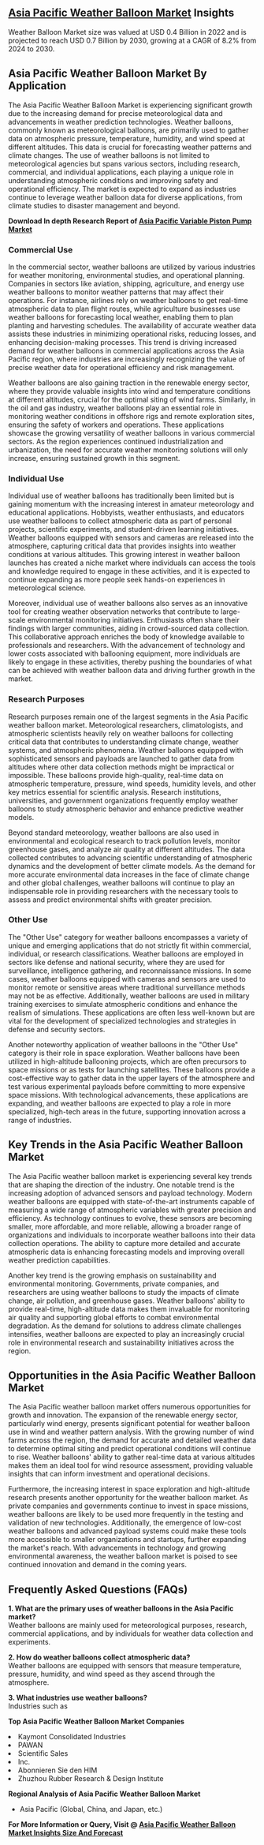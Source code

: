 <h2><a href="https://www.verifiedmarketreports.com/download-sample/?rid=222172&amp;utm_source=Github-Feb&amp;utm_medium=225" target="_blank">Asia Pacific Weather Balloon Market</a> Insights</h2><p>Weather Balloon Market size was valued at USD 0.4 Billion in 2022 and is projected to reach USD 0.7 Billion by 2030, growing at a CAGR of 8.2% from 2024 to 2030.</p><p><h2>Asia Pacific Weather Balloon Market By Application</h2> <p>The Asia Pacific Weather Balloon Market is experiencing significant growth due to the increasing demand for precise meteorological data and advancements in weather prediction technologies. Weather balloons, commonly known as meteorological balloons, are primarily used to gather data on atmospheric pressure, temperature, humidity, and wind speed at different altitudes. This data is crucial for forecasting weather patterns and climate changes. The use of weather balloons is not limited to meteorological agencies but spans various sectors, including research, commercial, and individual applications, each playing a unique role in understanding atmospheric conditions and improving safety and operational efficiency. The market is expected to expand as industries continue to leverage weather balloon data for diverse applications, from climate studies to disaster management and beyond. <p><strong>Download In depth Research Report of <a href="https://www.verifiedmarketreports.com/download-sample/?rid=236118&amp;utm_source=Pulse-Dec&amp;utm_medium=225" target="_blank">Asia Pacific Variable Piston Pump Market</a></strong></p> </p> <h3>Commercial Use</h3> <p>In the commercial sector, weather balloons are utilized by various industries for weather monitoring, environmental studies, and operational planning. Companies in sectors like aviation, shipping, agriculture, and energy use weather balloons to monitor weather patterns that may affect their operations. For instance, airlines rely on weather balloons to get real-time atmospheric data to plan flight routes, while agriculture businesses use weather balloons for forecasting local weather, enabling them to plan planting and harvesting schedules. The availability of accurate weather data assists these industries in minimizing operational risks, reducing losses, and enhancing decision-making processes. This trend is driving increased demand for weather balloons in commercial applications across the Asia Pacific region, where industries are increasingly recognizing the value of precise weather data for operational efficiency and risk management. <p>Weather balloons are also gaining traction in the renewable energy sector, where they provide valuable insights into wind and temperature conditions at different altitudes, crucial for the optimal siting of wind farms. Similarly, in the oil and gas industry, weather balloons play an essential role in monitoring weather conditions in offshore rigs and remote exploration sites, ensuring the safety of workers and operations. These applications showcase the growing versatility of weather balloons in various commercial sectors. As the region experiences continued industrialization and urbanization, the need for accurate weather monitoring solutions will only increase, ensuring sustained growth in this segment.</p> <h3>Individual Use</h3> <p>Individual use of weather balloons has traditionally been limited but is gaining momentum with the increasing interest in amateur meteorology and educational applications. Hobbyists, weather enthusiasts, and educators use weather balloons to collect atmospheric data as part of personal projects, scientific experiments, and student-driven learning initiatives. Weather balloons equipped with sensors and cameras are released into the atmosphere, capturing critical data that provides insights into weather conditions at various altitudes. This growing interest in weather balloon launches has created a niche market where individuals can access the tools and knowledge required to engage in these activities, and it is expected to continue expanding as more people seek hands-on experiences in meteorological science. <p>Moreover, individual use of weather balloons also serves as an innovative tool for creating weather observation networks that contribute to large-scale environmental monitoring initiatives. Enthusiasts often share their findings with larger communities, aiding in crowd-sourced data collection. This collaborative approach enriches the body of knowledge available to professionals and researchers. With the advancement of technology and lower costs associated with ballooning equipment, more individuals are likely to engage in these activities, thereby pushing the boundaries of what can be achieved with weather balloon data and driving further growth in the market.</p> <h3>Research Purposes</h3> <p>Research purposes remain one of the largest segments in the Asia Pacific weather balloon market. Meteorological researchers, climatologists, and atmospheric scientists heavily rely on weather balloons for collecting critical data that contributes to understanding climate change, weather systems, and atmospheric phenomena. Weather balloons equipped with sophisticated sensors and payloads are launched to gather data from altitudes where other data collection methods might be impractical or impossible. These balloons provide high-quality, real-time data on atmospheric temperature, pressure, wind speeds, humidity levels, and other key metrics essential for scientific analysis. Research institutions, universities, and government organizations frequently employ weather balloons to study atmospheric behavior and enhance predictive weather models. <p>Beyond standard meteorology, weather balloons are also used in environmental and ecological research to track pollution levels, monitor greenhouse gases, and analyze air quality at different altitudes. The data collected contributes to advancing scientific understanding of atmospheric dynamics and the development of better climate models. As the demand for more accurate environmental data increases in the face of climate change and other global challenges, weather balloons will continue to play an indispensable role in providing researchers with the necessary tools to assess and predict environmental shifts with greater precision.</p> <h3>Other Use</h3> <p>The "Other Use" category for weather balloons encompasses a variety of unique and emerging applications that do not strictly fit within commercial, individual, or research classifications. Weather balloons are employed in sectors like defense and national security, where they are used for surveillance, intelligence gathering, and reconnaissance missions. In some cases, weather balloons equipped with cameras and sensors are used to monitor remote or sensitive areas where traditional surveillance methods may not be as effective. Additionally, weather balloons are used in military training exercises to simulate atmospheric conditions and enhance the realism of simulations. These applications are often less well-known but are vital for the development of specialized technologies and strategies in defense and security sectors. <p>Another noteworthy application of weather balloons in the "Other Use" category is their role in space exploration. Weather balloons have been utilized in high-altitude ballooning projects, which are often precursors to space missions or as tests for launching satellites. These balloons provide a cost-effective way to gather data in the upper layers of the atmosphere and test various experimental payloads before committing to more expensive space missions. With technological advancements, these applications are expanding, and weather balloons are expected to play a role in more specialized, high-tech areas in the future, supporting innovation across a range of industries.</p> <h2>Key Trends in the Asia Pacific Weather Balloon Market</h2> <p>The Asia Pacific weather balloon market is experiencing several key trends that are shaping the direction of the industry. One notable trend is the increasing adoption of advanced sensors and payload technology. Modern weather balloons are equipped with state-of-the-art instruments capable of measuring a wide range of atmospheric variables with greater precision and efficiency. As technology continues to evolve, these sensors are becoming smaller, more affordable, and more reliable, allowing a broader range of organizations and individuals to incorporate weather balloons into their data collection operations. The ability to capture more detailed and accurate atmospheric data is enhancing forecasting models and improving overall weather prediction capabilities. <p>Another key trend is the growing emphasis on sustainability and environmental monitoring. Governments, private companies, and researchers are using weather balloons to study the impacts of climate change, air pollution, and greenhouse gases. Weather balloons' ability to provide real-time, high-altitude data makes them invaluable for monitoring air quality and supporting global efforts to combat environmental degradation. As the demand for solutions to address climate challenges intensifies, weather balloons are expected to play an increasingly crucial role in environmental research and sustainability initiatives across the region.</p> <h2>Opportunities in the Asia Pacific Weather Balloon Market</h2> <p>The Asia Pacific weather balloon market offers numerous opportunities for growth and innovation. The expansion of the renewable energy sector, particularly wind energy, presents significant potential for weather balloon use in wind and weather pattern analysis. With the growing number of wind farms across the region, the demand for accurate and detailed weather data to determine optimal siting and predict operational conditions will continue to rise. Weather balloons' ability to gather real-time data at various altitudes makes them an ideal tool for wind resource assessment, providing valuable insights that can inform investment and operational decisions. <p>Furthermore, the increasing interest in space exploration and high-altitude research presents another opportunity for the weather balloon market. As private companies and governments continue to invest in space missions, weather balloons are likely to be used more frequently in the testing and validation of new technologies. Additionally, the emergence of low-cost weather balloons and advanced payload systems could make these tools more accessible to smaller organizations and startups, further expanding the market's reach. With advancements in technology and growing environmental awareness, the weather balloon market is poised to see continued innovation and demand in the coming years.</p> <h2>Frequently Asked Questions (FAQs)</h2> <p><strong>1. What are the primary uses of weather balloons in the Asia Pacific market?</strong><br>Weather balloons are mainly used for meteorological purposes, research, commercial applications, and by individuals for weather data collection and experiments.</p> <p><strong>2. How do weather balloons collect atmospheric data?</strong><br>Weather balloons are equipped with sensors that measure temperature, pressure, humidity, and wind speed as they ascend through the atmosphere.</p> <p><strong>3. What industries use weather balloons?</strong><br>Industries such as</p><p><strong>Top Asia Pacific Weather Balloon Market Companies</strong></p><div data-test-id=""><p><li>Kaymont Consolidated Industries</li><li> PAWAN</li><li> Scientific Sales</li><li> Inc.</li><li> Abonnieren Sie den HIM</li><li> Zhuzhou Rubber Research & Design Institute</li></p><div><strong>Regional Analysis of&nbsp;Asia Pacific Weather Balloon Market</strong></div><ul><li dir="ltr"><p dir="ltr">Asia Pacific (Global, China, and Japan, etc.)</p></li></ul><p><strong>For More Information or Query, Visit @&nbsp;</strong><strong><a href="https://www.verifiedmarketreports.com/product/weather-balloon-market/?utm_source=Github-Feb&amp;utm_medium=225" target="_blank">Asia Pacific Weather Balloon Market Insights Size And Forecast</a></strong></p></div><h2>&nbsp;</h2><div data-test-id="">&nbsp;</div>
